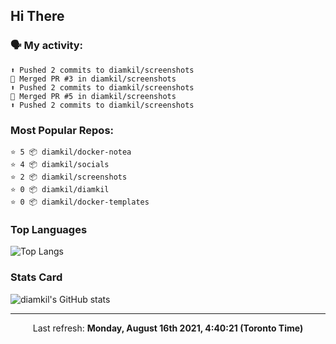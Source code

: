 ## Hi There

### 🗣 My activity:

```
⬆️ Pushed 2 commits to diamkil/screenshots
🎉 Merged PR #3 in diamkil/screenshots
⬆️ Pushed 2 commits to diamkil/screenshots
🎉 Merged PR #5 in diamkil/screenshots
⬆️ Pushed 2 commits to diamkil/screenshots
```

### Most Popular Repos:

```
⭐️ 5 📦 diamkil/docker-notea
⭐️ 4 📦 diamkil/socials
⭐️ 2 📦 diamkil/screenshots
⭐️ 0 📦 diamkil/diamkil
⭐️ 0 📦 diamkil/docker-templates
```

### Top Languages

![Top Langs](https://github-readme-stats.vercel.app/api/top-langs/?username=diamkil&layout=compact&langs_count=10)

### Stats Card

![diamkil's GitHub stats](https://github-readme-stats.vercel.app/api?username=diamkil&count_private=true&show_icons=true)

---

<p align="center">
  Last refresh: 
  <b>Monday, August 16th 2021, 4:40:21 (Toronto Time)</b>
</p>
